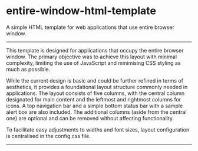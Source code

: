 # entire-window-html-template
A simple HTML template for web applications that use entire browser window. 

----

This template is designed for applications that occupy the entire browser window. The primary objective was to achieve this layout with minimal complexity, limiting the use of JavaScript and minimising CSS styling as much as possible.

While the current design is basic and could be further refined in terms of aesthetics, it provides a foundational layout structure commonly needed in applications. The layout consists of five columns, with the central column designated for main content and the leftmost and rightmost columns for icons. A top navigation bar and a simple bottom status bar with a sample alert box are also included. The additional columns (aside from the central one) are optional and can be removed without affecting functionality.

To facilitate easy adjustments to widths and font sizes, layout configuration is centralised in the config.css file.

----
